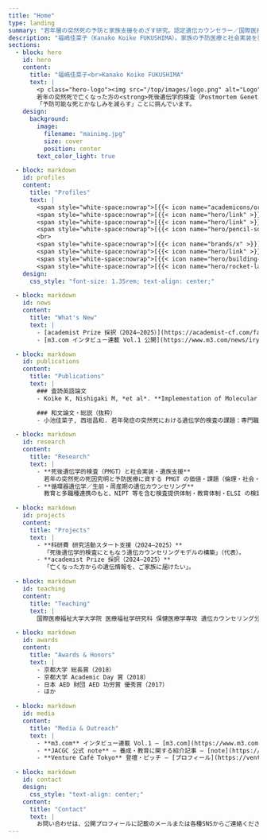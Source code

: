 ```yaml
---
title: "Home"
type: landing
summary: "若年層の突然死の予防と家族支援をめざす研究。認定遺伝カウンセラー／国際医療福祉大学 助教。"
description: "福嶋佳菜子（Kanako Koike FUKUSHIMA）。家族の予防医療と社会実装を探究。論文・科研費・教育・メディア情報・プロフィールを掲載。"
sections:
  - block: hero
    id: hero
    content:
      title: "福嶋佳菜子<br>Kanako Koike FUKUSHIMA"
      text: |
        <p class="hero-logo"><img src="/top/images/logo.png" alt="Logo"></p>
        若年の突然死で亡くなった方の<strong>死後遺伝学的検査（Postmortem Genetic Testing, PMGT）</strong>を軸に、家族の予防医療と社会実装を探究する<strong>認定遺伝カウンセラー／研究者</strong>。臨床・教育・研究をつなぎ、
        「予防可能な死とかなしみを減らす」ことに挑んでいます。
    design:
      background:
        image:
          filename: "mainimg.jpg"
          size: cover
          position: center
        text_color_light: true

  - block: markdown
    id: profiles
    content:
      title: "Profiles"
      text: |
        <span style="white-space:nowrap">[{{< icon name="academicons/orcid" >}}](https://orcid.org/0009-0001-5882-1333)</span>
        <span style="white-space:nowrap">[{{< icon name="hero/link" >}} researchmap](https://researchmap.jp/koikekanako)</span>
        <span style="white-space:nowrap">[{{< icon name="hero/link" >}} J-GLOBAL](https://jglobal.jst.go.jp/detail?JGLOBAL_ID=202001017285357450)</span>
        <span style="white-space:nowrap">[{{< icon name="hero/pencil-square" >}} note](https://note.com/kkoike9114)</span>
        <br>
        <span style="white-space:nowrap">[{{< icon name="brands/x" >}}](https://x.com/kanakokoike_78)</span>
        <span style="white-space:nowrap">[{{< icon name="hero/link" >}} KAKEN](https://nrid.nii.ac.jp/ja/nrid/1000030963037)</span>
        <span style="white-space:nowrap">[{{< icon name="hero/building-office" >}} 教員紹介](https://www.iuhw.ac.jp/daigakuin/staff/cat/cat1241/11369.html)</span>
        <span style="white-space:nowrap">[{{< icon name="hero/rocket-launch" >}} academist](https://academist-cf.com/fanclubs/354?lang=en)</span>
    design:
      css_style: "font-size: 1.35rem; text-align: center;"

  - block: markdown
    id: news
    content:
      title: "What's New"
      text: |
        - [academist Prize 採択（2024–2025）](https://academist-cf.com/fanclubs/354?lang=en) — 亡くなった方からの遺伝情報を、ご家族に届けたい。
        - [m3.com インタビュー連載 Vol.1 公開](https://www.m3.com/news/iryoishin/1246821) — 医療メディアでの連載・インタビュー。

  - block: markdown
    id: publications
    content:
      title: "Publications"
      text: |
        ### 査読英語論文
        - Koike K, Nishigaki M, *et al*. **Implementation of Molecular Autopsy for Sudden Cardiac Death in Japan—Focus Group Study of Stakeholders.** *Circulation Journal*. [PDF (KURENAI)](https://repository.kulib.kyoto-u.ac.jp/bitstream/2433/285270/1/circj.cj-22-0265.pdf) / [PubMed](https://pubmed.ncbi.nlm.nih.gov/36372399/)

        ### 和文論文・総説（抜粋）
        - 小池佳菜子, 西垣昌和. 若年発症の突然死における遺伝学的検査の課題：専門職を対象としたフォーカス・グループによる探索的研究. 日本遺伝カウンセリング学会誌 41(2) ほか。

  - block: markdown
    id: research
    content:
      title: "Research"
      text: |
        - **死後遺伝学的検査（PMGT）と社会実装・遺族支援**  
          若年の突然死の死因究明と予防医療に資する PMGT の価値・課題（倫理・社会・制度・実務）を、質的研究・学会活動・臨床で探究。
        - **循環器遺伝学／生前・周産期の遺伝カウンセリング**  
          教育と多職種連携のもと、NIPT 等を含む検査提供体制・教育体制・ELSI の検討に参画。

  - block: markdown
    id: projects
    content:
      title: "Projects"
      text: |
        - **科研費 研究活動スタート支援（2024–2025）**  
          「死後遺伝学的検査にともなう遺伝カウンセリングモデルの構築」（代表）。
        - **academist Prize 採択（2024–2025）**  
          「亡くなった方からの遺伝情報を、ご家族に届けたい」。

  - block: markdown
    id: teaching
    content:
      title: "Teaching"
      text: |
        国際医療福祉大学大学院 医療福祉学研究科 保健医療学専攻 遺伝カウンセリング分野 助教。附属病院での臨床遺伝カウンセリングと、大学院の教育・養成課程に従事。

  - block: markdown
    id: awards
    content:
      title: "Awards & Honors"
      text: |
        - 京都大学 総長賞（2018）
        - 京都大学 Academic Day 賞（2018）
        - 日本 AED 財団 AED 功労賞 優秀賞（2017）
        - ほか

  - block: markdown
    id: media
    content:
      title: "Media & Outreach"
      text: |
        - **m3.com** インタビュー連載 Vol.1 — [m3.com](https://www.m3.com/news/iryoishin/1246821)
        - **JACGC 公式 note** — 養成・教育に関する紹介記事 — [note](https://note.com/official_jacgc/n/naeec6ff8d4f4)
        - **Venture Café Tokyo** 登壇・ピッチ — [プロフィール](https://venturecafetokyo.org/speakers/%E4%BD%B3%E8%8F%9C%E5%AD%90-%E7%A6%8F%E5%B6%8B/)

  - block: markdown
    id: contact
    design:
      css_style: "text-align: center;"
    content:
      title: "Contact"
      text: |
        お問い合わせは、公開プロフィールに記載のメールまたは各種SNSからご連絡ください。
---
```

